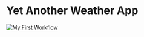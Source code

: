 # Yet Another Weather App

[![My First Workflow](https://github.com/somik-nus/yet_another_weather_app/actions/workflows/main.yaml/badge.svg)](https://github.com/somik-nus/yet_another_weather_app/actions/workflows/main.yaml)

